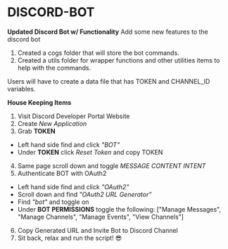 # DISCORD-BOT

**Updated Discord Bot w/ Functionality**
Add some new features to the discord bot 
1. Created a cogs folder that will store the bot commands.
2. Created a utils folder for wrapper functions and other utilities items to help with the commands.

Users will have to create a data file that has TOKEN and CHANNEL_ID variables. 

**House Keeping Items**
1. Visit Discord Developer Portal Website
2. Create *New Application*
3. Grab **TOKEN**
  - Left hand side find and click *"BOT"*
  - Under **TOKEN** click *Reset Token* and copy TOKEN
4. Same page scroll down and toggle *MESSAGE CONTENT INTENT*
5. Authenticate BOT with OAuth2
  - Left hand side find and click *"OAuth2"*
  - Scroll down and find *"OAuth2 URL Generator"*
  - Find *"bot"* and toggle on
  - Under **BOT PERMISSIONS** toggle the following:
  ["Manage Messages", "Manage Channels", "Manage Events", "View Channels"]
6. Copy Generated URL and Invite Bot to Discord Channel
7. Sit back, relax and run the script! 😎
